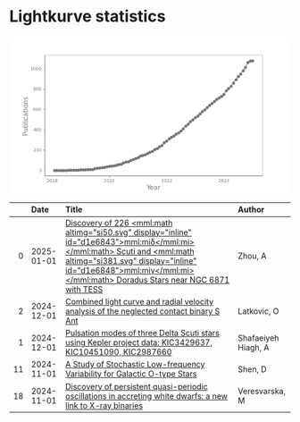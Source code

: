 
<h1>Lightkurve statistics</h1>

![publications](out/lightkurve-publications.png)  

|    | Date       | Title                                                                                                                                                                                                                                                                                                               | Author              |
|---:|:-----------|:--------------------------------------------------------------------------------------------------------------------------------------------------------------------------------------------------------------------------------------------------------------------------------------------------------------------|:--------------------|
|  0 | 2025-01-01 | [Discovery of 226 <mml:math altimg="si50.svg" display="inline" id="d1e6843"><mml:mi>δ</mml:mi></mml:math> Scuti and <mml:math altimg="si381.svg" display="inline" id="d1e6848"><mml:mi>γ</mml:mi></mml:math> Doradus Stars near NGC 6871 with TESS](https://ui.adsabs.harvard.edu/abs/2025NewA..11402297Z/abstract) | Zhou, A             |
|  2 | 2024-12-01 | [Combined light curve and radial velocity analysis of the neglected contact binary S Ant](https://ui.adsabs.harvard.edu/abs/2024NewA..11302291L/abstract)                                                                                                                                                           | Latkovic, O         |
|  1 | 2024-12-01 | [Pulsation modes of three Delta Scuti stars using Kepler project data: KIC3429637, KIC10451090, KIC2987660](https://ui.adsabs.harvard.edu/abs/2024NewA..11302294S/abstract)                                                                                                                                         | Shafaeiyeh Hiagh, A |
| 11 | 2024-11-01 | [A Study of Stochastic Low-frequency Variability for Galactic O-type Stars](https://ui.adsabs.harvard.edu/abs/2024ApJS..275....2S/abstract)                                                                                                                                                                         | Shen, D             |
| 18 | 2024-11-01 | [Discovery of persistent quasi-periodic oscillations in accreting white dwarfs: a new link to X-ray binaries](https://ui.adsabs.harvard.edu/abs/2024MNRAS.534.3087V/abstract)                                                                                                                                       | Veresvarska, M      |
    